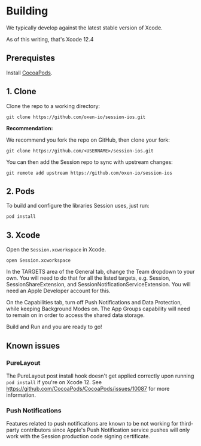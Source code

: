 # Building

We typically develop against the latest stable version of Xcode.

As of this writing, that's Xcode 12.4

## Prerequistes

Install [CocoaPods](https://guides.cocoapods.org/using/getting-started.html).

## 1. Clone

Clone the repo to a working directory:

```
git clone https://github.com/oxen-io/session-ios.git
```

**Recommendation:**

We recommend you fork the repo on GitHub, then clone your fork:

```
git clone https://github.com/<USERNAME>/session-ios.git
```

You can then add the Session repo to sync with upstream changes:

```
git remote add upstream https://github.com/oxen-io/session-ios
```

## 2. Pods

To build and configure the libraries Session uses, just run:

```
pod install
```

## 3. Xcode

Open the `Session.xcworkspace` in Xcode.

```
open Session.xcworkspace
```

In the TARGETS area of the General tab, change the Team dropdown to
your own. You will need to do that for all the listed targets, e.g.
Session, SessionShareExtension, and SessionNotificationServiceExtension. You
will need an Apple Developer account for this.

On the Capabilities tab, turn off Push Notifications and Data Protection,
while keeping Background Modes on. The App Groups capability will need to
remain on in order to access the shared data storage.

Build and Run and you are ready to go!

## Known issues

### PureLayout
The PureLayout post install hook doesn't get applied correctly upon running
`pod install` if you're on Xcode 12. See https://github.com/CocoaPods/CocoaPods/issues/10087 
for more information.

### Push Notifications
Features related to push notifications are known to be not working for
third-party contributors since Apple's Push Notification service pushes
will only work with the Session production code signing
certificate.
